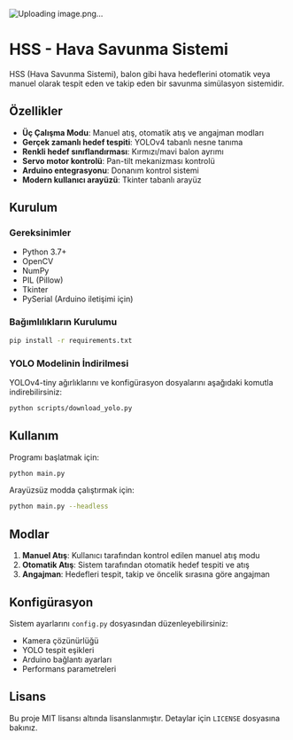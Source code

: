 ![Uploading image.png…]()
# HSS - Hava Savunma Sistemi

HSS (Hava Savunma Sistemi), balon gibi hava hedeflerini otomatik veya manuel olarak tespit eden ve takip eden bir savunma simülasyon sistemidir.

## Özellikler

- **Üç Çalışma Modu**: Manuel atış, otomatik atış ve angajman modları
- **Gerçek zamanlı hedef tespiti**: YOLOv4 tabanlı nesne tanıma
- **Renkli hedef sınıflandırması**: Kırmızı/mavi balon ayrımı
- **Servo motor kontrolü**: Pan-tilt mekanizması kontrolü
- **Arduino entegrasyonu**: Donanım kontrol sistemi
- **Modern kullanıcı arayüzü**: Tkinter tabanlı arayüz

## Kurulum

### Gereksinimler

- Python 3.7+
- OpenCV
- NumPy
- PIL (Pillow)
- Tkinter
- PySerial (Arduino iletişimi için)

### Bağımlılıkların Kurulumu

```bash
pip install -r requirements.txt
```

### YOLO Modelinin İndirilmesi

YOLOv4-tiny ağırlıklarını ve konfigürasyon dosyalarını aşağıdaki komutla indirebilirsiniz:

```bash
python scripts/download_yolo.py
```

## Kullanım

Programı başlatmak için:

```bash
python main.py
```

Arayüzsüz modda çalıştırmak için:

```bash
python main.py --headless
```

## Modlar

1. **Manuel Atış**: Kullanıcı tarafından kontrol edilen manuel atış modu
2. **Otomatik Atış**: Sistem tarafından otomatik hedef tespiti ve atış
3. **Angajman**: Hedefleri tespit, takip ve öncelik sırasına göre angajman

## Konfigürasyon

Sistem ayarlarını `config.py` dosyasından düzenleyebilirsiniz:

- Kamera çözünürlüğü
- YOLO tespit eşikleri
- Arduino bağlantı ayarları
- Performans parametreleri

## Lisans

Bu proje MIT lisansı altında lisanslanmıştır. Detaylar için `LICENSE` dosyasına bakınız. 
